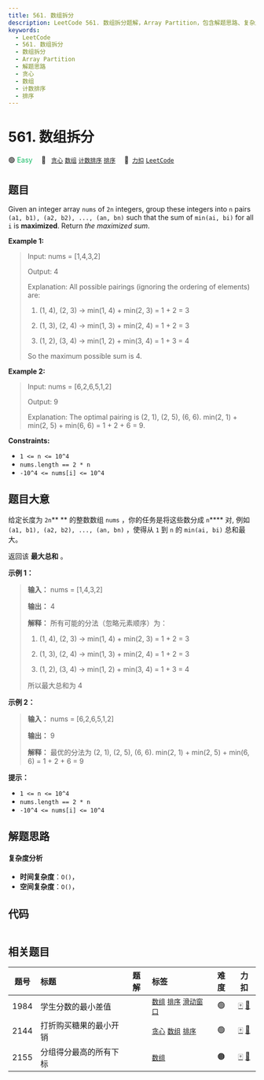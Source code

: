 ```yaml
---
title: 561. 数组拆分
description: LeetCode 561. 数组拆分题解，Array Partition，包含解题思路、复杂度分析以及完整的 JavaScript 代码实现。
keywords:
  - LeetCode
  - 561. 数组拆分
  - 数组拆分
  - Array Partition
  - 解题思路
  - 贪心
  - 数组
  - 计数排序
  - 排序
---
```


# 561. 数组拆分

🟢 <font color=#15bd66>Easy</font>&emsp; 🔖&ensp; [`贪心`](/tag/greedy.md) [`数组`](/tag/array.md) [`计数排序`](/tag/counting-sort.md) [`排序`](/tag/sorting.md)&emsp; 🔗&ensp;[`力扣`](https://leetcode.cn/problems/array-partition) [`LeetCode`](https://leetcode.com/problems/array-partition)

## 题目

Given an integer array `nums` of `2n` integers, group these integers into `n`
pairs `(a1, b1), (a2, b2), ..., (an, bn)` such that the sum of `min(ai, bi)`
for all `i` is **maximized**. Return _the maximized sum_.



**Example 1:**

> Input: nums = [1,4,3,2]
> 
> Output: 4
> 
> Explanation: All possible pairings (ignoring the ordering of elements) are:
> 
> 1. (1, 4), (2, 3) -> min(1, 4) + min(2, 3) = 1 + 2 = 3
> 
> 2. (1, 3), (2, 4) -> min(1, 3) + min(2, 4) = 1 + 2 = 3
> 
> 3. (1, 2), (3, 4) -> min(1, 2) + min(3, 4) = 1 + 3 = 4
> 
> So the maximum possible sum is 4.

**Example 2:**

> Input: nums = [6,2,6,5,1,2]
> 
> Output: 9
> 
> Explanation: The optimal pairing is (2, 1), (2, 5), (6, 6). min(2, 1) + min(2, 5) + min(6, 6) = 1 + 2 + 6 = 9.

**Constraints:**

  * `1 <= n <= 10^4`
  * `nums.length == 2 * n`
  * `-10^4 <= nums[i] <= 10^4`


## 题目大意

给定长度为 `2n`** ** 的整数数组 `nums` ，你的任务是将这些数分成 `n`**** 对, 例如 `(a1, b1), (a2, b2),
..., (an, bn)` ，使得从 `1` 到 `n` 的 `min(ai, bi)` 总和最大。

返回该 **最大总和** 。



**示例 1：**

> 
> 
> 
> 
> 
> **输入：** nums = [1,4,3,2]
> 
> **输出：** 4
> 
> **解释：** 所有可能的分法（忽略元素顺序）为：
> 
> 1. (1, 4), (2, 3) -> min(1, 4) + min(2, 3) = 1 + 2 = 3
> 
> 2. (1, 3), (2, 4) -> min(1, 3) + min(2, 4) = 1 + 2 = 3
> 
> 3. (1, 2), (3, 4) -> min(1, 2) + min(3, 4) = 1 + 3 = 4
> 
> 所以最大总和为 4

**示例 2：**

> 
> 
> 
> 
> 
> **输入：** nums = [6,2,6,5,1,2]
> 
> **输出：** 9
> 
> **解释：** 最优的分法为 (2, 1), (2, 5), (6, 6). min(2, 1) + min(2, 5) + min(6, 6) = 1 + 2 + 6 = 9
> 
> 



**提示：**

  * `1 <= n <= 10^4`
  * `nums.length == 2 * n`
  * `-10^4 <= nums[i] <= 10^4`


## 解题思路

#### 复杂度分析

- **时间复杂度**：`O()`，
- **空间复杂度**：`O()`，

## 代码

```javascript

```

## 相关题目

<!-- prettier-ignore -->
| 题号 | 标题 | 题解 | 标签 | 难度 | 力扣 |
| :------: | :------ | :------: | :------ | :------: | :------: |
| 1984 | 学生分数的最小差值 |  |  [`数组`](/tag/array.md) [`排序`](/tag/sorting.md) [`滑动窗口`](/tag/sliding-window.md) | 🟢 | [🀄️](https://leetcode.cn/problems/minimum-difference-between-highest-and-lowest-of-k-scores) [🔗](https://leetcode.com/problems/minimum-difference-between-highest-and-lowest-of-k-scores) |
| 2144 | 打折购买糖果的最小开销 |  |  [`贪心`](/tag/greedy.md) [`数组`](/tag/array.md) [`排序`](/tag/sorting.md) | 🟢 | [🀄️](https://leetcode.cn/problems/minimum-cost-of-buying-candies-with-discount) [🔗](https://leetcode.com/problems/minimum-cost-of-buying-candies-with-discount) |
| 2155 | 分组得分最高的所有下标 |  |  [`数组`](/tag/array.md) | 🟠 | [🀄️](https://leetcode.cn/problems/all-divisions-with-the-highest-score-of-a-binary-array) [🔗](https://leetcode.com/problems/all-divisions-with-the-highest-score-of-a-binary-array) |